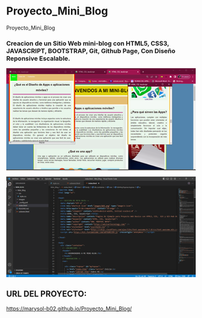 # Proyecto_Mini_Blog
Proyecto_Mini_Blog

### Creacion de un Sitio Web mini-blog con HTML5, CSS3, JAVASCRIPT, BOOTSTRAP, Git, Github Page,  Con Diseño Reponsive Escalable.

![](imagen/BLOG1.png)

![](imagen/Imagen2.png)

## URL DEL PROYECTO:

https://marysol-b02.github.io/Proyecto_Mini_Blog/
 
